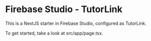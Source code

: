 # Firebase Studio - TutorLink

This is a NextJS starter in Firebase Studio, configured as TutorLink.

To get started, take a look at src/app/page.tsx.